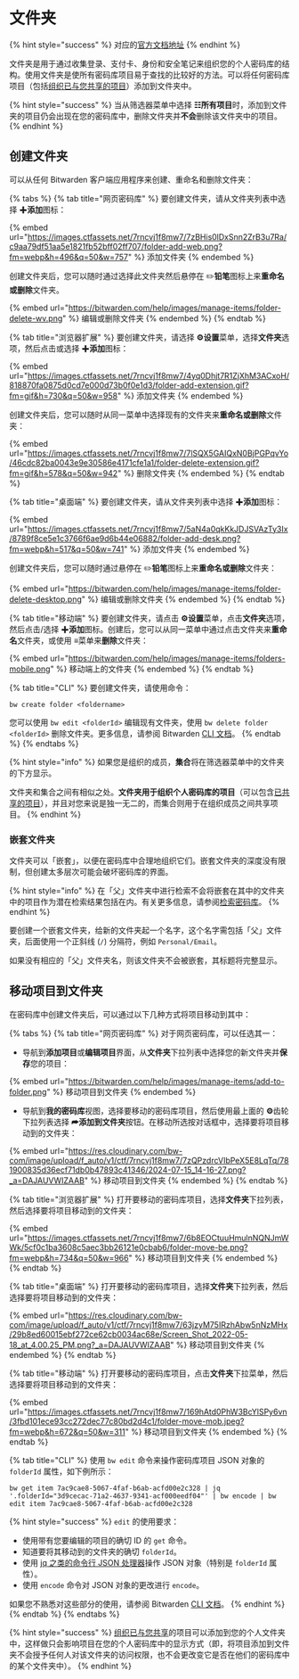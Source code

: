 # 文件夹

{% hint style="success" %}
对应的[官方文档地址](https://bitwarden.com/help/article/folders/)
{% endhint %}

文件夹是用于通过收集登录、支付卡、身份和安全笔记来组织您的个人密码库的结构。使用文件夹是使所有密码库项目易于查找的比较好的方法。可以将任何密码库项目（包括[组织已与您共享的项目](../organizations/sharing.md)）添加到文件夹中。

{% hint style="success" %}
当从筛选器菜单中选择 **☷所有项目**时，添加到文件夹的项目仍会出现在您的密码库中，删除文件夹并**不会**删除该文件夹中的项目。
{% endhint %}

## 创建文件夹 <a href="#create-a-folder" id="create-a-folder"></a>

可以从任何 Bitwarden 客户端应用程序来创建、重命名和删除文件夹：

{% tabs %}
{% tab title="网页密码库" %}
要创建文件夹，请从文件夹列表中选择 ✚**添加**图标：

{% embed url="https://images.ctfassets.net/7rncvj1f8mw7/7zBHis0lDxSnn2ZrB3u7Ra/c9aa79df51aa5e1821fb52bff02ff707/folder-add-web.png?fm=webp&h=496&q=50&w=757" %}
添加文件夹
{% endembed %}

创建文件夹后，您可以随时通过选择此文件夹然后悬停在 :pencil2:**铅笔**图标上来**重命名或删除**文件夹。

{% embed url="https://bitwarden.com/help/images/manage-items/folder-delete-wv.png" %}
编辑或删除文件夹
{% endembed %}
{% endtab %}

{% tab title="浏览器扩展" %}
要创建文件夹，请选择 **⚙️设置**菜单，选择**文件夹**选项，然后点击或选择 ✚**添加**图标：

{% embed url="https://images.ctfassets.net/7rncvj1f8mw7/4yq0Dhjt7R1ZjXhM3ACxoH/818870fa0875d0cd7e000d73b0f0e1d3/folder-add-extension.gif?fm=gif&h=730&q=50&w=958" %}
添加文件夹
{% endembed %}

创建文件夹后，您可以随时从同一菜单中选择现有的文件夹来**重命名或删除**文件夹：

{% embed url="https://images.ctfassets.net/7rncvj1f8mw7/7lSQX5GAIQxN0BjPGPqvYo/46cdc82ba0043e9e30586e4171cfe1a1/folder-delete-extension.gif?fm=gif&h=578&q=50&w=942" %}
删除文件夹
{% endembed %}
{% endtab %}

{% tab title="桌面端" %}
要创建文件夹，请从文件夹列表中选择 ✚**添加**图标：

{% embed url="https://images.ctfassets.net/7rncvj1f8mw7/5aN4a0qkKkJDJSVAzTy3Ix/8789f8ce5e1c3766f6ae9d6b44e06882/folder-add-desk.png?fm=webp&h=517&q=50&w=741" %}
添加文件夹
{% endembed %}

创建文件夹后，您可以随时通过悬停在 :pencil2:**铅笔**图标上来**重命名或删除**文件夹：

{% embed url="https://bitwarden.com/help/images/manage-items/folder-delete-desktop.png" %}
编辑或删除文件夹
{% endembed %}
{% endtab %}

{% tab title="移动端" %}
要创建文件夹，请点击 **⚙️设置**菜单，点击**文件夹**选项，然后点击/选择 ✚**添加**图标。创建后，您可以从同一菜单中通过点击文件夹来**重命名**文件夹，或使用 **≡**&#x83DC;单来**删除**文件夹：

{% embed url="https://bitwarden.com/help/images/manage-items/folders-mobile.png" %}
移动端上的文件夹
{% endembed %}
{% endtab %}

{% tab title="CLI" %}
要创建文件夹，请使用命令：

```
bw create folder <foldername>
```

您可以使用 `bw edit <folderId>` 编辑现有文件夹，使用 `bw delete folder <folderId>` 删除文件夹。更多信息，请参阅 Bitwarden [CLI 文档](../password-manager/developer-tools/password-manager-cli.md)。
{% endtab %}
{% endtabs %}

{% hint style="info" %}
如果您是组织的成员，**集合**将在筛选器菜单中的文件夹的下方显示。

文件夹和集合之间有相似之处。**文件夹用于组织个人密码库的项目**（可以包含[已共享的项目](../organizations/sharing.md)），并且对您来说是独一无二的，而集合则用于在组织成员之间共享项目。
{% endhint %}

### 嵌套文件夹 <a href="#nested-folders" id="nested-folders"></a>

文件夹可以「嵌套」，以便在密码库中合理地组织它们。嵌套文件夹的深度没有限制，但创建太多层次可能会破坏密码库的界面。

{% hint style="info" %}
在「父」文件夹中进行检索不会将嵌套在其中的文件夹中的项目作为潜在检索结果包括在内。有关更多信息，请参阅[检索密码库](search-your-vault.md)。
{% endhint %}

要创建一个嵌套文件夹，给新的文件夹起一个名字，这个名字需包括「父」文件夹，后面使用一个正斜线 (`/`) 分隔符，例如 `Personal/Email`。

如果没有相应的「父」文件夹名，则该文件夹不会被嵌套，其标题将完整显示。

## 移动项目到文件夹 <a href="#move-items-to-a-folder" id="move-items-to-a-folder"></a>

在密码库中创建文件夹后，可以通过以下几种方式将项目移动到其中：

{% tabs %}
{% tab title="网页密码库" %}
对于网页密码库，可以任选其一：

* 导航到**添加项目**或**编辑项目**界面，从**文件夹**下拉列表中选择您的新文件夹并**保存**您的项目：

{% embed url="https://bitwarden.com/help/images/manage-items/add-to-folder.png" %}
移动项目到文件夹
{% endembed %}

* 导航到**我的密码库**视图，选择要移动的密码库项目，然后使用最上面的 **⚙️**齿轮下拉列表选择 **⮫添加到文件夹**按钮。在移动所选按对话框中，选择要将项目移动到的文件夹：

{% embed url="https://res.cloudinary.com/bw-com/image/upload/f_auto/v1/ctf/7rncvj1f8mw7/7zQPzdrcVIbPeX5E8LqTq/781900835d36ecf71db0b47893c41346/2024-07-15_14-16-27.png?_a=DAJAUVWIZAAB" %}
移动项目到文件夹
{% endembed %}
{% endtab %}

{% tab title="浏览器扩展" %}
打开要移动的密码库项目，选择**文件夹**下拉列表，然后选择要将项目移动到的文件夹：

{% embed url="https://images.ctfassets.net/7rncvj1f8mw7/6b8EOCtuuHmulnNQNJmWWk/5cf0c1ba3608c5aec3bb26121e0cbab6/folder-move-be.png?fm=webp&h=734&q=50&w=966" %}
移动项目到文件夹
{% endembed %}
{% endtab %}

{% tab title="桌面端" %}
打开要移动的密码库项目，选择**文件夹**下拉列表，然后选择要将项目移动到的文件夹：

{% embed url="https://res.cloudinary.com/bw-com/image/upload/f_auto/v1/ctf/7rncvj1f8mw7/63jzyM75IRzhAbw5nNzMHx/29b8ed60015ebf272ce62cb0034ac68e/Screen_Shot_2022-05-18_at_4.00.25_PM.png?_a=DAJAUVWIZAAB" %}
移动项目到文件夹
{% endembed %}
{% endtab %}

{% tab title="移动端" %}
打开要移动的密码库项目，点击**文件夹**下拉菜单，然后选择要将项目移动到的文件夹：

{% embed url="https://images.ctfassets.net/7rncvj1f8mw7/169hAtd0PhW3BcYlSPy6vn/3fbd101ece93cc272dec77c80bd2d4c1/folder-move-mob.jpeg?fm=webp&h=672&q=50&w=311" %}
移动项目到文件夹
{% endembed %}
{% endtab %}

{% tab title="CLI" %}
使用 `bw edit` 命令来操作密码库项目 JSON 对象的 `folderId` 属性，如下例所示：

```batch
bw get item 7ac9cae8-5067-4faf-b6ab-acfd00e2c328 | jq '.folderId="3d9cecac-71a2-4637-9341-acf000eedf04"' | bw encode | bw edit item 7ac9cae8-5067-4faf-b6ab-acfd00e2c328
```

{% hint style="success" %}
`edit` 的使用要求：

* 使用带有您要编辑的项目的确切 ID 的 `get` 命令。
* 知道要将其移动到的文件夹的确切 `folderId`。
* 使用 [jq 之类的命令行 JSON 处理器](https://stedolan.github.io/jq/)操作 JSON 对象（特别是 `folderId` 属性）。
* 使用 `encode` 命令对 JSON 对象的更改进行 `encode`。

如果您不熟悉对这些部分的使用，请参阅 Bitwarden [CLI 文档](../password-manager/developer-tools/password-manager-cli.md)。
{% endhint %}
{% endtab %}
{% endtabs %}

{% hint style="success" %}
[组织已与您共享](../organizations/sharing.md)的项目可以添加到您的个人文件夹中，这样做只会影响项目在您的个人密码库中的显示方式（即，将项目添加到文件夹不会授予任何人对该文件夹的访问权限，也不会更改变它是否在他们的密码库中的某个文件夹中）。
{% endhint %}
